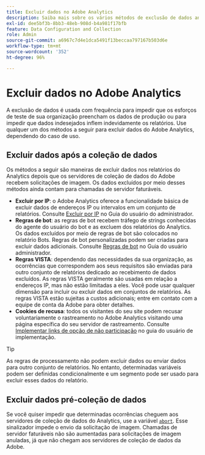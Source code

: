 ```yaml
---
title: Excluir dados no Adobe Analytics
description: Saiba mais sobre os vários métodos de exclusão de dados antes e depois da coleção de dados.
exl-id: dee5bf3b-8bb3-48eb-908d-b4a981f17bfb
feature: Data Configuration and Collection
role: Admin
source-git-commit: a6967c7d4e1dca5491f13beccaa797167b503d6e
workflow-type: tm+mt
source-wordcount: '352'
ht-degree: 96%

---
```


# Excluir dados no Adobe Analytics

A exclusão de dados é usada com frequência para impedir que os esforços de teste de sua organização preencham os dados de produção ou para impedir que dados indesejados inflem indevidamente os relatórios. Use qualquer um dos métodos a seguir para excluir dados do Adobe Analytics, dependendo do caso de uso.

## Excluir dados após a coleção de dados

Os métodos a seguir são maneiras de excluir dados nos relatórios do Analytics depois que os servidores de coleção de dados do Adobe recebem solicitações de imagem. Os dados excluídos por meio desses métodos ainda contam para chamadas de servidor faturáveis.

* **Excluir por IP**: o Adobe Analytics oferece a funcionalidade básica de excluir dados de endereços IP ou intervalos em um conjunto de relatórios. Consulte [Excluir por IP](/help/admin/tools/exclude-ip.md) no Guia do usuário do administrador.
* **Regras de bot**: as regras de bot recebem tráfego de strings conhecidas do agente do usuário do bot e as excluem dos relatórios do Analytics. Os dados excluídos por meio de regras de bot são colocados no relatório Bots. Regras de bot personalizadas podem ser criadas para excluir dados adicionais. Consulte [Regras de bot](/help/admin/tools/manage-rs/edit-settings/general/bot-removal/bot-rules.md) no Guia do usuário administrador.
* **Regras VISTA**: dependendo das necessidades da sua organização, as ocorrências que correspondem aos seus requisitos são enviadas para outro conjunto de relatórios dedicado ao recebimento de dados excluídos. As regras VISTA geralmente são usadas em relação a endereços IP, mas não estão limitadas a eles. Você pode usar qualquer dimensão para incluir ou excluir dados em conjuntos de relatórios. As regras VISTA estão sujeitas a custos adicionais; entre em contato com a equipe de conta da Adobe para obter detalhes.
* **Cookies de recusa**: todos os visitantes do seu site podem recusar voluntariamente o rastreamento no Adobe Analytics visitando uma página específica do seu servidor de rastreamento. Consulte [Implementar links de opção de não participação](/help/implement/js/opt-out.md) no guia do usuário de implementação.

>[!TIP]
>
>As regras de processamento não podem excluir dados ou enviar dados para outro conjunto de relatórios. No entanto, determinadas variáveis podem ser definidas condicionalmente e um segmento pode ser usado para excluir esses dados do relatório.

## Excluir dados pré-coleção de dados

Se você quiser impedir que determinadas ocorrências cheguem aos servidores de coleção de dados do Analytics, use a variável [`abort`](/help/implement/vars/config-vars/abort.md). Esse sinalizador impede o envio da solicitação de imagem. Chamadas de servidor faturáveis não são aumentadas para solicitações de imagem anuladas, já que não chegam aos servidores de coleção de dados da Adobe.
